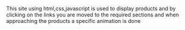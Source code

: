 This site using html,css,javascript is used to display products and by clicking on the links
you are moved to the required sections and when approaching the products a specific animation is done
